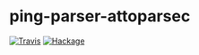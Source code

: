 # ping-parser-attoparsec
[![Travis](https://img.shields.io/travis/frincon/ping-wrapper.svg)](https://travis-ci.org/frincon/ping-wrapper) [![Hackage](https://img.shields.io/hackage/v/ping-wrapper.svg)](http://hackage.haskell.org/package/ping-wrapper-0.1.0.0)
